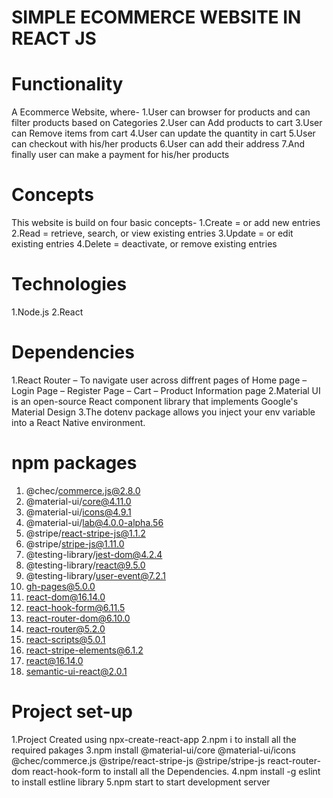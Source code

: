 # SIMPLE ECOMMERCE WEBSITE IN REACT JS

# Functionality

A Ecommerce Website, where- 
1.User can browser for products and can filter products based on Categories
2.User can Add products to cart
3.User can Remove items from cart
4.User can update the quantity in cart
5.User can checkout with his/her products
6.User can add their address 
7.And finally user can make a payment for his/her products


# Concepts

This website is build on four basic concepts-
1.Create = or add new entries
2.Read = retrieve, search, or view existing entries
3.Update = or edit existing entries
4.Delete = deactivate, or remove existing entries

# Technologies

1.Node.js
2.React

# Dependencies

1.React Router – To navigate user across diffrent pages of Home page – Login Page – Register Page – Cart – Product Information page
2.Material UI is an open-source React component library that implements Google's Material Design
3.The dotenv package allows you inject your env variable into a React Native environment.

# npm packages

1. @chec/commerce.js@2.8.0
2. @material-ui/core@4.11.0
3. @material-ui/icons@4.9.1
4. @material-ui/lab@4.0.0-alpha.56
5. @stripe/react-stripe-js@1.1.2
6. @stripe/stripe-js@1.11.0
7. @testing-library/jest-dom@4.2.4
8. @testing-library/react@9.5.0
9. @testing-library/user-event@7.2.1
10. gh-pages@5.0.0
11. react-dom@16.14.0
12. react-hook-form@6.11.5
13. react-router-dom@6.10.0
14. react-router@5.2.0
15. react-scripts@5.0.1
16. react-stripe-elements@6.1.2
17. react@16.14.0
18. semantic-ui-react@2.0.1

# Project set-up

1.Project Created using npx-create-react-app
2.npm i to install all the required pakages
3.npm install @material-ui/core @material-ui/icons @chec/commerce.js @stripe/react-stripe-js @stripe/stripe-js react-router-dom react-hook-form  to install all the Dependencies.
4.npm install -g eslint to install estline library
5.npm start to start development server

